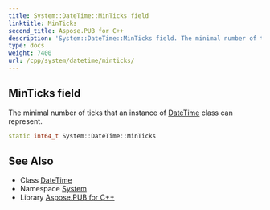 ```yaml
---
title: System::DateTime::MinTicks field
linktitle: MinTicks
second_title: Aspose.PUB for C++
description: 'System::DateTime::MinTicks field. The minimal number of ticks that an instance of DateTime class can represent in C++.'
type: docs
weight: 7400
url: /cpp/system/datetime/minticks/
---
```

## MinTicks field


The minimal number of ticks that an instance of [DateTime](../) class can represent.

```cpp
static int64_t System::DateTime::MinTicks
```

## See Also

* Class [DateTime](../)
* Namespace [System](../../)
* Library [Aspose.PUB for C++](../../../)

